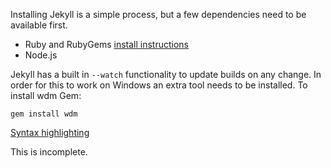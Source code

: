 Installing Jekyll is a simple process, but a few dependencies need to be available first.

- Ruby and RubyGems [install instructions](./installing-ruby-rails.md)
- Node.js

Jekyll has a built in `--watch` functionality to update builds on any change. In order for this to work on Windows an extra tool needs to be installed.
To install wdm Gem:
``` cli
gem install wdm
```

[Syntax highlighting](http://jekyll-windows.juthilo.com/3-syntax-highlighting/)

This is incomplete.
